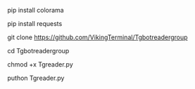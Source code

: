 pip install colorama

pip install requests

git clone https://github.com/VikingTerminal/Tgbotreadergroup

cd Tgbotreadergroup

chmod +x Tgreader.py

puthon Tgreader.py